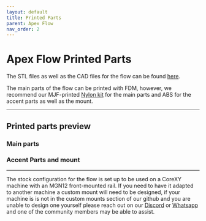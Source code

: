 ```yaml
---
layout: default
title: Printed Parts
parent: Apex Flow
nav_order: 2
---
```


# Apex Flow Printed Parts

The STL files as well as the CAD files for the flow can be found [here](https://apexinvent.co.za/).

The main parts of the flow can be printed with FDM, however, we recommend our MJF-printed [Nylon kit](https://apexinvent.co.za/) for the main parts and ABS for the accent parts as well as the mount.

---

## Printed parts preview

### Main parts


### Accent Parts and mount

---

The stock configuration for the flow is set up to be used on a CoreXY machine with an MGN12 front-mounted rail.
If you need to have it adapted to another machine a custom mount will need to be designed, if your machine is is not in the custom mounts section of our github and you are unable to design one yourself please reach out on our [Discord](https://discord.gg/vhEEsyMe3b) or [Whatsapp](https://chat.whatsapp.com/KzhH6vuGNllLFxyq71jtEv) and one of the community members may be able to assist.
